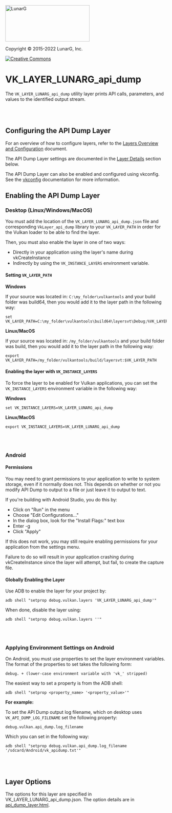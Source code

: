 <!-- markdownlint-disable MD041 -->
<p align="left"><img src="https://vulkan.lunarg.com/img/NewLunarGLogoBlack.png" alt="LunarG" width=263 height=113 /></p>

Copyright &copy; 2015-2022 LunarG, Inc.

[![Creative Commons][3]][4]

[3]: https://i.creativecommons.org/l/by-nd/4.0/88x31.png "Creative Commons License"
[4]: https://creativecommons.org/licenses/by-nd/4.0/


# VK\_LAYER\_LUNARG\_api\_dump
The `VK_LAYER_LUNARG_api_dump` utility layer prints API calls, parameters,
and values to the identified output stream.

<br></br>


## Configuring the API Dump Layer

For an overview of how to configure layers, refer to the [Layers Overview and Configuration](https://vulkan.lunarg.com/doc/sdk/latest/windows/layer_configuration.html) document.

The API Dump Layer settings are documented in the [Layer Details](https://vulkan.lunarg.com/doc/sdk/latest/windows/api_dump_layer.html#user-content-layer-details) section below.

The API Dump Layer can also be enabled and configured using vkconfig. See the [vkconfig](https://vulkan.lunarg.com/doc/sdk/latest/windows/vkconfig.html) documentation for more information.


## Enabling the API Dump Layer

### Desktop (Linux/Windows/MacOS)

You must add the location of the `VK_LAYER_LUNARG_api_dump.json` file and corresponding
`VkLayer_api_dump` library to your `VK_LAYER_PATH` in order for the Vulkan loader to be able
to find the layer.

Then, you must also enable the layer in one of two ways:

 * Directly in your application using the layer's name during vkCreateInstance
 * Indirectly by using the `VK_INSTANCE_LAYERS` environment variable.

#### Setting `VK_LAYER_PATH`

**Windows**

If your source was located in: `C:\my_folder\vulkantools` and your build folder was build64, then you would add it to the layer path in the following way:

    set VK_LAYER_PATH=C:\my_folder\vulkantools\build64\layersvt\Debug;%VK_LAYER_PATH%

**Linux/MacOS**

If your source was located in: `/my_folder/vulkantools` and your build folder was build, then you would add it to the layer path in the following way:

    export VK_LAYER_PATH=/my_folder/vulkantools/build/layersvt:$VK_LAYER_PATH

#### Enabling the layer with `VK_INSTANCE_LAYERS`

To force the layer to be enabled for Vulkan applications, you can set the `VK_INSTANCE_LAYERS` environment variable in the following way:

**Windows**

    set VK_INSTANCE_LAYERS=VK_LAYER_LUNARG_api_dump

**Linux/MacOS**

    export VK_INSTANCE_LAYERS=VK_LAYER_LUNARG_api_dump

<br></br>

### Android

#### Permissions

You may need to grant permissions to your application to write to system storage, even if it normally does not.
This depends on whether or not you modify API Dump to output to a file or just leave it to output to text.

If you're building with Android Studio, you do this by:

 * Click on "Run" in the menu
 * Choose "Edit Configurations..."
 * In the dialog box, look for the "Install Flags:" text box
 * Enter -g
 * Click "Apply"

If this does not work, you may still require enabling permissions for your application from the settings menu.

Failure to do so will result in your application crashing during vkCreateInstance since the layer will attempt,
but fail, to create the capture file.

#### Globally Enabling the Layer

Use ADB to enable the layer for your project by:

    adb shell "setprop debug.vulkan.layers 'VK_LAYER_LUNARG_api_dump'"

When done, disable the layer using:

    adb shell "setprop debug.vulkan.layers ''"

<br></br>

### Applying Environment Settings on Android

On Android, you must use properties to set the layer environment variables.
The format of the properties to set takes the following form:

    debug. + (lower-case environment variable with 'vk_' stripped)

The easiest way to set a property is from the ADB shell:

    adb shell "setprop <property_name> '<property_value>'"

**For example:**

To set the API Dump output log filename, which on desktop uses `VK_API_DUMP_LOG_FILENAME`
set the following property:

    debug.vulkan.api_dump.log_filename

Which you can set in the following way:

    adb shell "setprop debug.vulkan.api_dump.log_filename '/sdcard/Android/vk_apidump.txt'"

<br></br>


## Layer Options

The options for this layer are specified in VK_LAYER_LUNARG_api_dump.json. The option details are in [api_dump_layer.html](https://vulkan.lunarg.com/doc/sdk/latest/windows/api_dump_layer.html#user-content-layer-details).
